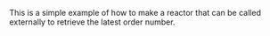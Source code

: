 This is a simple example of how to make a reactor that can be called externally to retrieve the latest order number.